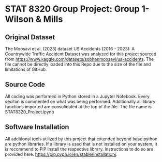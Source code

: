 # STAT 8320 Group Project: Group 1-Wilson & Mills

## Original Dataset
The Moosavi et al. (2023) dataset US Accidents (2016 - 2023): A Countrywide Traffic Accident Dataset was analyzed for this project sourced from https://www.kaggle.com/datasets/sobhanmoosavi/us-accidents.
The file cannot be directly loaded into this Repo due to the size of the file and limitations of GitHub.

## Source Code
All coding was performed in Python stored in a Jupyter Notebook. Every seciton is commented on what was being performed. Additionally all library functions imported are consolidated at the top of the file.
The file name is STAT8320_Project.ipynb

## Software Installation
All additional tools utilized by this project that extended beyond base python are python libraries.
If a library is used that is not installed on your system, it is recommend to PIP Install the respective library. Instructions to do so are provided here: https://pip.pypa.io/en/stable/installation/. 
